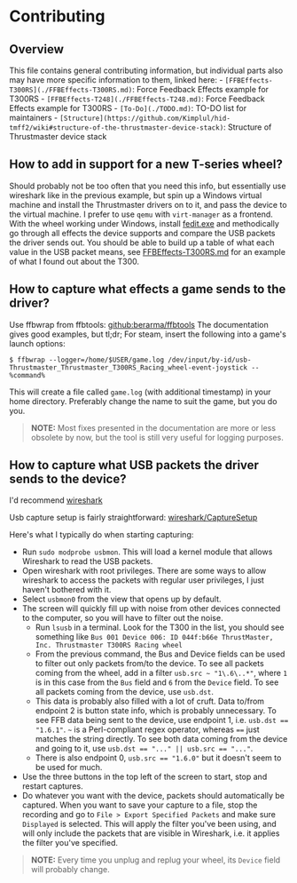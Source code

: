 # Contributing

## Overview
This file contains general contributing information, but individual parts also may have more specific information to them, linked here:
    - ``[FFBEffects-T300RS](./FFBEffects-T300RS.md)``: Force Feedback Effects example for T300RS
    - ``[FFBEffects-T248](./FFBEffects-T248.md)``: Force Feedback Effects example for T300RS
    - ``[To-Do](./TODO.md)``: TO-DO list for maintainers
    - ``[Structure](https://github.com/Kimplul/hid-tmff2/wiki#structure-of-the-thrustmaster-device-stack)``: Structure of Thrustmaster device stack

## How to add in support for a new T-series wheel?
Should probably not be too often that you need this info, but essentially use wireshark like in the previous example, but spin up a Windows virtual machine and install the Thrustmaster drivers on to it, and pass the device to the virtual machine. I prefer to use ``qemu`` with ``virt-manager`` as a frontend. With the wheel working under Windows, install [fedit.exe](https://gimx.fr/download/b882e209a0ac023d03abbf560dfc3f25fe6367ca/fedit.zip) and methodically go through all effects the device supports and compare the USB packets the driver sends out. You should be able to build up a table of what each value in the USB packet means, see [FFBEffects-T300RS.md](./FFBEffects-T300RS.md) for an example of what I found out about the T300.

## How to capture what effects a game sends to the driver?
Use ffbwrap from ffbtools: [github:berarma/ffbtools](https://github.com/berarma/ffbtools)
The documentation gives good examples, but tl;dr; For steam, insert the following into a game's launch options:
```shell
$ ffbwrap --logger=/home/$USER/game.log /dev/input/by-id/usb-Thrustmaster_Thrustmaster_T300RS_Racing_wheel-event-joystick -- %command%
```
This will create a file called ``game.log`` (with additional timestamp) in your home directory. Preferably change the name to suit the game, but you do you.

> **NOTE:** Most fixes presented in the documentation are more or less obsolete by now, but the tool is still very useful for logging purposes.

## How to capture what USB packets the driver sends to the device?
I'd recommend [wireshark](https://www.wireshark.org/)

Usb capture setup is fairly straightforward: [wireshark/CaptureSetup](https://wiki.wireshark.org/CaptureSetup/USB#linux)

Here's what I typically do when starting capturing:

- Run ``sudo modprobe usbmon``. This will load a kernel module that allows Wireshark to read the USB packets.
- Open wireshark with root privileges. There are some ways to allow wireshark to access the packets with regular user privileges, I just haven't bothered with it.
- Select ``usbmon0`` from the view that opens up by default.
- The screen will quickly fill up with noise from other devices connected to the computer, so you will have to filter out the noise.
    - Run ``lsusb`` in a terminal. Look for the T300 in the list, you should see something like ``Bus 001 Device 006: ID 044f:b66e ThrustMaster, Inc. Thrustmaster T300RS Racing wheel``
    - From the previous command, the Bus and Device fields can be used to filter out only packets from/to the device. To see all packets coming from the wheel, add in a filter ``usb.src ~ "1\.6\..*"``, where ``1`` is in this case from the ``Bus`` field and ``6`` from the ``Device`` field. To see all packets coming from the device, use ``usb.dst``.
    - This data is probably also filled with a lot of cruft. Data to/from endpoint 2 is button state info, which is probably unnecessary. To see FFB data being sent to the device, use endpoint 1, i.e. ``usb.dst == "1.6.1"``. ``~`` is a Perl-compliant regex operator, whereas ``==`` just matches the string directly. To see both data coming from the device and going to it, use ``usb.dst == "..." || usb.src == "..."``.
    - There is also endpoint 0, ``usb.src == "1.6.0"`` but it doesn't seem to be used for much.
- Use the three buttons in the top left of the screen to start, stop and restart captures.
- Do whatever you want with the device, packets should automatically be captured. When you want to save your capture to a file, stop the recording and go to ``File > Export Specified Packets`` and make sure ``Displayed`` is selected. This will apply the filter you've been using, and will only include the packets that are visible in Wireshark, i.e. it applies the filter you've specified.

> **NOTE:** Every time you unplug and replug your wheel, its ``Device`` field will probably change.
